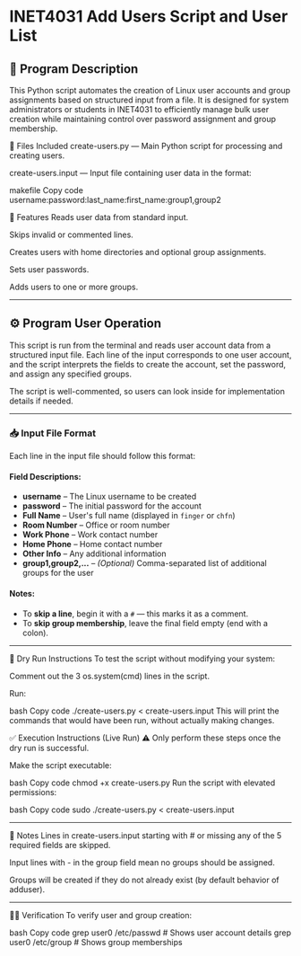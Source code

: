 # INET4031 Add Users Script and User List

## 📄 Program Description

This Python script automates the creation of Linux user accounts and group assignments based on structured input from a file. It is designed for system administrators or students in INET4031 to efficiently manage bulk user creation while maintaining control over password assignment and group membership.

📁 Files Included
create-users.py — Main Python script for processing and creating users.

create-users.input — Input file containing user data in the format:

makefile
Copy code
username:password:last_name:first_name:group1,group2

🔧 Features
Reads user data from standard input.

Skips invalid or commented lines.

Creates users with home directories and optional group assignments.

Sets user passwords.

Adds users to one or more groups.

---

## ⚙️ Program User Operation

This script is run from the terminal and reads user account data from a structured input file. Each line of the input corresponds to one user account, and the script interprets the fields to create the account, set the password, and assign any specified groups.

The script is well-commented, so users can look inside for implementation details if needed.

---

### 📥 Input File Format

Each line in the input file should follow this format:


#### Field Descriptions:
- **username** – The Linux username to be created
- **password** – The initial password for the account
- **Full Name** – User's full name (displayed in `finger` or `chfn`)
- **Room Number** – Office or room number
- **Work Phone** – Work contact number
- **Home Phone** – Home contact number
- **Other Info** – Any additional information
- **group1,group2,...** – *(Optional)* Comma-separated list of additional groups for the user

#### Notes:
- To **skip a line**, begin it with a `#` — this marks it as a comment.
- To **skip group membership**, leave the final field empty (end with a colon).

---

🧪 Dry Run Instructions
To test the script without modifying your system:

Comment out the 3 os.system(cmd) lines in the script.

Run:

bash
Copy code
./create-users.py < create-users.input
This will print the commands that would have been run, without actually making changes.

✅ Execution Instructions (Live Run)
⚠️ Only perform these steps once the dry run is successful.

Make the script executable:

bash
Copy code
chmod +x create-users.py
Run the script with elevated permissions:

bash
Copy code
sudo ./create-users.py < create-users.input

---

📌 Notes
Lines in create-users.input starting with # or missing any of the 5 required fields are skipped.

Input lines with - in the group field mean no groups should be assigned.

Groups will be created if they do not already exist (by default behavior of adduser).

---

🕵️‍♂️ Verification
To verify user and group creation:

bash
Copy code
grep user0 /etc/passwd    # Shows user account details
grep user0 /etc/group     # Shows group memberships
